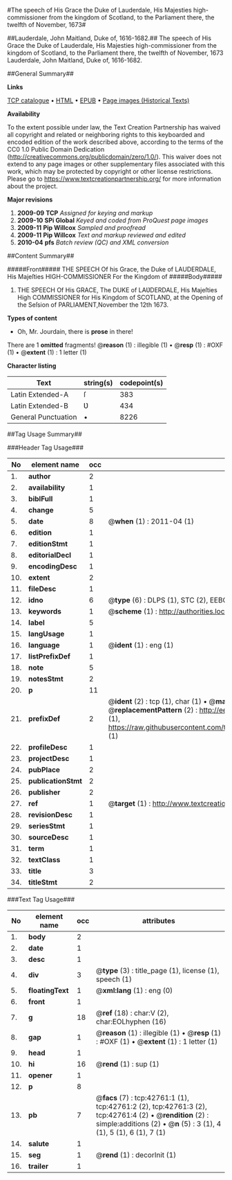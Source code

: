#The speech of His Grace the Duke of Lauderdale, His Majesties high-commissioner from the kingdom of Scotland, to the Parliament there, the twelfth of November, 1673#

##Lauderdale, John Maitland, Duke of, 1616-1682.##
The speech of His Grace the Duke of Lauderdale, His Majesties high-commissioner from the kingdom of Scotland, to the Parliament there, the twelfth of November, 1673
Lauderdale, John Maitland, Duke of, 1616-1682.

##General Summary##

**Links**

[TCP catalogue](http://www.ota.ox.ac.uk/tcp/)  • 
[HTML](http://tei.it.ox.ac.uk/tcp/Texts-HTML/free/A49/A49730.html)  • 
[EPUB](http://tei.it.ox.ac.uk/tcp/Texts-EPUB/free/A49/A49730.epub) • 
[Page images (Historical Texts)](https://historicaltexts.jisc.ac.uk/eebo-09327535e)

**Availability**

To the extent possible under law, the Text Creation Partnership has waived all copyright and related or neighboring rights to this keyboarded and encoded edition of the work described above, according to the terms of the CC0 1.0 Public Domain Dedication (http://creativecommons.org/publicdomain/zero/1.0/). This waiver does not extend to any page images or other supplementary files associated with this work, which may be protected by copyright or other license restrictions. Please go to https://www.textcreationpartnership.org/ for more information about the project.

**Major revisions**

1. __2009-09__ __TCP__ *Assigned for keying and markup*
1. __2009-10__ __SPi Global__ *Keyed and coded from ProQuest page images*
1. __2009-11__ __Pip Willcox__ *Sampled and proofread*
1. __2009-11__ __Pip Willcox__ *Text and markup reviewed and edited*
1. __2010-04__ __pfs__ *Batch review (QC) and XML conversion*

##Content Summary##

#####Front#####
THE SPEECH Of his Grace, the Duke of LAUDERDALE, His Majeſties HIGH-COMMISSIONER For the Kingdom of 
#####Body#####

1. THE SPEECH Of His GRACE, The DUKE of LAƲDERDALE, His Majeſties High COMMISSIONER for His Kingdom of SCOTLAND, at the Opening of the Seſsion of PARLIAMENT,November the 12th 1673.

**Types of content**

  * Oh, Mr. Jourdain, there is **prose** in there!

There are 1 **omitted** fragments! 
 @__reason__ (1) : illegible (1)  •  @__resp__ (1) : #OXF (1)  •  @__extent__ (1) : 1 letter (1)

**Character listing**


|Text|string(s)|codepoint(s)|
|---|---|---|
|Latin Extended-A|ſ|383|
|Latin Extended-B|Ʋ|434|
|General Punctuation|•|8226|

##Tag Usage Summary##

###Header Tag Usage###

|No|element name|occ|attributes|
|---|---|---|---|
|1.|__author__|2||
|2.|__availability__|1||
|3.|__biblFull__|1||
|4.|__change__|5||
|5.|__date__|8| @__when__ (1) : 2011-04 (1)|
|6.|__edition__|1||
|7.|__editionStmt__|1||
|8.|__editorialDecl__|1||
|9.|__encodingDesc__|1||
|10.|__extent__|2||
|11.|__fileDesc__|1||
|12.|__idno__|6| @__type__ (6) : DLPS (1), STC (2), EEBO-CITATION (1), OCLC (1), VID (1)|
|13.|__keywords__|1| @__scheme__ (1) : http://authorities.loc.gov/ (1)|
|14.|__label__|5||
|15.|__langUsage__|1||
|16.|__language__|1| @__ident__ (1) : eng (1)|
|17.|__listPrefixDef__|1||
|18.|__note__|5||
|19.|__notesStmt__|2||
|20.|__p__|11||
|21.|__prefixDef__|2| @__ident__ (2) : tcp (1), char (1)  •  @__matchPattern__ (2) : ([0-9\-]+):([0-9IVX]+) (1), (.+) (1)  •  @__replacementPattern__ (2) : http://eebo.chadwyck.com/downloadtiff?vid=$1&page=$2 (1), https://raw.githubusercontent.com/textcreationpartnership/Texts/master/tcpchars.xml#$1 (1)|
|22.|__profileDesc__|1||
|23.|__projectDesc__|1||
|24.|__pubPlace__|2||
|25.|__publicationStmt__|2||
|26.|__publisher__|2||
|27.|__ref__|1| @__target__ (1) : http://www.textcreationpartnership.org/docs/. (1)|
|28.|__revisionDesc__|1||
|29.|__seriesStmt__|1||
|30.|__sourceDesc__|1||
|31.|__term__|1||
|32.|__textClass__|1||
|33.|__title__|3||
|34.|__titleStmt__|2||


###Text Tag Usage###

|No|element name|occ|attributes|
|---|---|---|---|
|1.|__body__|2||
|2.|__date__|1||
|3.|__desc__|1||
|4.|__div__|3| @__type__ (3) : title_page (1), license (1), speech (1)|
|5.|__floatingText__|1| @__xml:lang__ (1) : eng (0)|
|6.|__front__|1||
|7.|__g__|18| @__ref__ (18) : char:V (2), char:EOLhyphen (16)|
|8.|__gap__|1| @__reason__ (1) : illegible (1)  •  @__resp__ (1) : #OXF (1)  •  @__extent__ (1) : 1 letter (1)|
|9.|__head__|1||
|10.|__hi__|16| @__rend__ (1) : sup (1)|
|11.|__opener__|1||
|12.|__p__|8||
|13.|__pb__|7| @__facs__ (7) : tcp:42761:1 (1), tcp:42761:2 (2), tcp:42761:3 (2), tcp:42761:4 (2)  •  @__rendition__ (2) : simple:additions (2)  •  @__n__ (5) : 3 (1), 4 (1), 5 (1), 6 (1), 7 (1)|
|14.|__salute__|1||
|15.|__seg__|1| @__rend__ (1) : decorInit (1)|
|16.|__trailer__|1||
